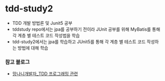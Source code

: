 # tdd-study2
- TDD 개발 방법론 및 Junit5 공부
- tddstudy repo에서는 jpa를 공부하기 전이라 JUnit 공부를 위해 MyBatis를 통해 각 계층 별 테스트 코드 작성법을 학습
- tdd-study2에서는 jpa를 학습하고 JUnit5를 통해 각 계층 별 테스트 코드 작성하는 방법에 대해 학습


### 참고 블로그
- [망나니개발자_TDD 프로그래밍 관련](https://mangkyu.tistory.com/182)



